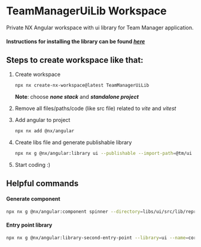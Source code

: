 # TeamManagerUiLib Workspace

Private NX Angular workspace with ui library for Team Manager application.

#### Instructions for installing the library can be found [***here***](libs/ui/README.md)

## Steps to create workspace like that:

1. Create workspace
    ```bash
    npx nx create-nx-workspace@latest TeamManagerUiLib
    ```

   **Note**: choose ***none stack*** and ***standalone project***

2. Remove all files/paths/code (like src file) related to *vite* and *vitest*
3. Add angular to project
    ```bash
    npx nx add @nx/angular
    ```

4. Create libs file and generate publishable library
    ```bash
    npx nx g @nx/angular:library ui --publishable --import-path=@tm/ui --directory=libs/ui
    ```

5. Start coding :)

## Helpful commands

#### Generate component

```bash
npx nx g @nx/angular:component spinner --directory=libs/ui/src/lib/representation --inlineTemplate
```

#### Entry point library

```bash
npx nx g @nx/angular:library-second-entry-point --library=ui --name=core
```




